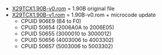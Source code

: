 * [X29TCX1.90B-v0.rom](X29TCX1.90B-v0.rom) = 1.90B original file
* [X29TCX1.90B-v1.rom](X29TCX1.90B-v1.rom) = 1.90B-v0.rom + microcode update
  * CPUID 906E9 (B4 to F0)
  * CPUID 50654 (2006A0A to 2006E05)
  * CPUID 50655 (3000010 to 3000012)
  * CPUID 50656 (4003006 to 4003302)
  * CPUID 50657 (5003006 to 5003302)
